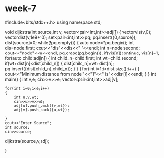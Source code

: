 # week-7
#include<bits/stdc++.h>
using namespace std;

void dijkstra(int source,int v, vector<pair<int,int>>adj[])
{
    vector<int>vis(v,0);
    vector<int>dist(v,1e9+10);
  set<pair<int,int>>pq;
   pq.insert({0,source});
  dist[source]=0;
  while(!pq.empty())
   {
    auto node=*pq.begin();
    int dis=node.first; cout<<"dis"<<dis<<" "<<endl;
    int n=node.second; cout<<"node"<<n<<endl;
    pq.erase(pq.begin());
    if(vis[n])continue;
    vis[n]=1;
    for(auto child:adj[n])
    {
        int child_n=child.first;
        int wt=child.second;
        if(wt+dist[n]<dist[child_n])
        {
            dist[child_n]=wt+dist[n];
            pq.insert({dist[child_n],child_n});
        }
    }
  }
for(int i=1;i<dist.size();i++)
{
    cout<<"Minimum distance from node "<<"1"<<" is"<<dist[i]<<endl;
}
}
int main()
{
    int v,e;
    cin>>v>>e;
    vector<pair<int,int>>adj[v];


    for(int i=0;i<e;i++)
    {
        int u,v,wt;
        cin>>u>>v>>wt;
        adj[u].push_back({v,wt});
        adj[v].push_back({u,wt});

    }
    cout<<"Enter Source";
    int source;
    cin>>source;
   dijkstra(source,v,adj);


}
